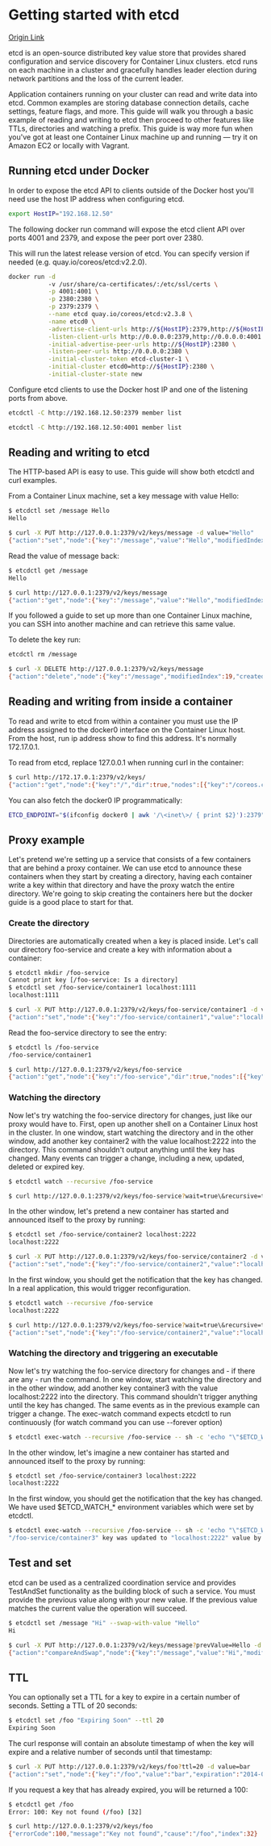 # Getting started with etcd

[Origin Link](https://coreos.com/etcd/docs/latest/getting-started-with-etcd.html)

etcd is an open-source distributed key value store that provides shared
configuration and service discovery for Container Linux clusters. etcd runs on
each machine in a cluster and gracefully handles leader election during network
partitions and the loss of the current leader.

Application containers running on your cluster can read and write data into
etcd. Common examples are storing database connection details, cache settings,
feature flags, and more. This guide will walk you through a basic example of
reading and writing to etcd then proceed to other features like TTLs,
directories and watching a prefix. This guide is way more fun when you've got at
least one Container Linux machine up and running — try it on Amazon EC2 or
locally with Vagrant.

## Running etcd under Docker

In order to expose the etcd API to clients outside of the Docker host you'll
need use the host IP address when configuring etcd.

```bash
export HostIP="192.168.12.50"
```

The following docker run command will expose the etcd client API over ports 4001
and 2379, and expose the peer port over 2380.

This will run the latest release version of etcd. You can specify version if
needed (e.g. quay.io/coreos/etcd:v2.2.0).

```bash
docker run -d
           -v /usr/share/ca-certificates/:/etc/ssl/certs \
           -p 4001:4001 \
           -p 2380:2380 \
           -p 2379:2379 \
           --name etcd quay.io/coreos/etcd:v2.3.8 \
           -name etcd0 \
           -advertise-client-urls http://${HostIP}:2379,http://${HostIP}:4001 \
           -listen-client-urls http://0.0.0.0:2379,http://0.0.0.0:4001 \
           -initial-advertise-peer-urls http://${HostIP}:2380 \
           -listen-peer-urls http://0.0.0.0:2380 \
           -initial-cluster-token etcd-cluster-1 \
           -initial-cluster etcd0=http://${HostIP}:2380 \
           -initial-cluster-state new
```

Configure etcd clients to use the Docker host IP and one of the listening ports
from above.

```bash
etcdctl -C http://192.168.12.50:2379 member list

etcdctl -C http://192.168.12.50:4001 member list
```

## Reading and writing to etcd

The HTTP-based API is easy to use. This guide will show both etcdctl and curl
examples.

From a Container Linux machine, set a key message with value Hello:

```bash
$ etcdctl set /message Hello
Hello
```

```bash
$ curl -X PUT http://127.0.0.1:2379/v2/keys/message -d value="Hello"
{"action":"set","node":{"key":"/message","value":"Hello","modifiedIndex":4,"createdIndex":4}}
```

Read the value of message back:

```bash
$ etcdctl get /message
Hello
```

```bash
$ curl http://127.0.0.1:2379/v2/keys/message
{"action":"get","node":{"key":"/message","value":"Hello","modifiedIndex":4,"createdIndex":4}}
```

If you followed a guide to set up more than one Container Linux machine, you can
SSH into another machine and can retrieve this same value.

To delete the key run:

```bash
etcdctl rm /message
```

```bash
$ curl -X DELETE http://127.0.0.1:2379/v2/keys/message
{"action":"delete","node":{"key":"/message","modifiedIndex":19,"createdIndex":4}}
```

## Reading and writing from inside a container

To read and write to etcd from within a container you must use the IP address
assigned to the docker0 interface on the Container Linux host. From the host,
run ip address show to find this address. It's normally 172.17.0.1.

To read from etcd, replace 127.0.0.1 when running curl in the container:

```bash
$ curl http://172.17.0.1:2379/v2/keys/
{"action":"get","node":{"key":"/","dir":true,"nodes":[{"key":"/coreos.com","dir":true,"modifiedIndex":4,"createdIndex":4}]}}
```

You can also fetch the docker0 IP programmatically:

```bash
ETCD_ENDPOINT="$(ifconfig docker0 | awk '/\<inet\>/ { print $2}'):2379"
```

## Proxy example

Let's pretend we're setting up a service that consists of a few containers that
are behind a proxy container. We can use etcd to announce these containers when
they start by creating a directory, having each container write a key within
that directory and have the proxy watch the entire directory. We're going to
skip creating the containers here but the docker guide is a good place to start
for that.

### Create the directory

Directories are automatically created when a key is placed inside. Let's call
our directory foo-service and create a key with information about a container:

```bash
$ etcdctl mkdir /foo-service
Cannot print key [/foo-service: Is a directory]
$ etcdctl set /foo-service/container1 localhost:1111
localhost:1111
```

```bash
$ curl -X PUT http://127.0.0.1:2379/v2/keys/foo-service/container1 -d value="localhost:1111"
{"action":"set","node":{"key":"/foo-service/container1","value":"localhost:1111","modifiedIndex":17,"createdIndex":17}}
```

Read the foo-service directory to see the entry:

```bash
$ etcdctl ls /foo-service
/foo-service/container1
```

```bash
$ curl http://127.0.0.1:2379/v2/keys/foo-service
{"action":"get","node":{"key":"/foo-service","dir":true,"nodes":[{"key":"/foo-service/container1","value":"localhost:1111","modifiedIndex":17,"createdIndex":17}],"modifiedIndex":17,"createdIndex":17}}
```

### Watching the directory

Now let's try watching the foo-service directory for changes, just like our
proxy would have to. First, open up another shell on a Container Linux host in
the cluster. In one window, start watching the directory and in the other
window, add another key container2 with the value localhost:2222 into the
directory. This command shouldn't output anything until the key has changed.
Many events can trigger a change, including a new, updated, deleted or expired
key.

```bash
$ etcdctl watch --recursive /foo-service
```

```bash
$ curl http://127.0.0.1:2379/v2/keys/foo-service?wait=true\&recursive=true
```

In the other window, let's pretend a new container has started and announced
itself to the proxy by running:

```bash
$ etcdctl set /foo-service/container2 localhost:2222
localhost:2222
```

```bash
$ curl -X PUT http://127.0.0.1:2379/v2/keys/foo-service/container2 -d value="localhost:2222"
{"action":"set","node":{"key":"/foo-service/container2","value":"localhost:2222","modifiedIndex":23,"createdIndex":23}}
```

In the first window, you should get the notification that the key has changed.
In a real application, this would trigger reconfiguration.

```bash
$ etcdctl watch --recursive /foo-service
localhost:2222
```

```bash
$ curl http://127.0.0.1:2379/v2/keys/foo-service?wait=true\&recursive=true
{"action":"set","node":{"key":"/foo-service/container2","value":"localhost:2222","modifiedIndex":23,"createdIndex":23}}
```

### Watching the directory and triggering an executable

Now let's try watching the foo-service directory for changes and - if there are
any - run the command. In one window, start watching the directory and in the
other window, add another key container3 with the value localhost:2222 into the
directory. This command shouldn't trigger anything until the key has changed.
The same events as in the previous example can trigger a change. The exec-watch
command expects etcdctl to run continuously (for watch command you can use
--forever option)

```bash
$ etcdctl exec-watch --recursive /foo-service -- sh -c 'echo "\"$ETCD_WATCH_KEY\" key was updated to \"$ETCD_WATCH_VALUE\" value by \"$ETCD_WATCH_ACTION\" action"'
```

In the other window, let's imagine a new container has started and announced
itself to the proxy by running:

```bash
$ etcdctl set /foo-service/container3 localhost:2222
localhost:2222
```

In the first window, you should get the notification that the key has changed.
We have used $ETCD_WATCH_* environment variables which were set by etcdctl.

```bash
$ etcdctl exec-watch --recursive /foo-service -- sh -c 'echo "\"$ETCD_WATCH_KEY\" key was updated to \"$ETCD_WATCH_VALUE\" value by \"$ETCD_WATCH_ACTION\" action"'
"/foo-service/container3" key was updated to "localhost:2222" value by "set" action
```

## Test and set

etcd can be used as a centralized coordination service and provides TestAndSet
functionality as the building block of such a service. You must provide the
previous value along with your new value. If the previous value matches the
current value the operation will succeed.

```bash
$ etcdctl set /message "Hi" --swap-with-value "Hello"
Hi
```

```bash
$ curl -X PUT http://127.0.0.1:2379/v2/keys/message?prevValue=Hello -d value=Hi
{"action":"compareAndSwap","node":{"key":"/message","value":"Hi","modifiedIndex":28,"createdIndex":27}}
```

## TTL

You can optionally set a TTL for a key to expire in a certain number of seconds.
Setting a TTL of 20 seconds:

```bash
$ etcdctl set /foo "Expiring Soon" --ttl 20
Expiring Soon
```

The curl response will contain an absolute timestamp of when the key will expire
and a relative number of seconds until that timestamp:

```bash
$ curl -X PUT http://127.0.0.1:2379/v2/keys/foo?ttl=20 -d value=bar
{"action":"set","node":{"key":"/foo","value":"bar","expiration":"2014-02-10T19:54:49.357382223Z","ttl":20,"modifiedIndex":31,"createdIndex":31}}
```

If you request a key that has already expired, you will be returned a 100:

```bash
$ etcdctl get /foo
Error: 100: Key not found (/foo) [32]
```

```bash
$ curl http://127.0.0.1:2379/v2/keys/foo
{"errorCode":100,"message":"Key not found","cause":"/foo","index":32}
```
